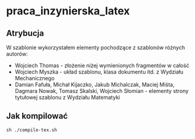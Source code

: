 # praca_inzynierska_latex
## Atrybucja
W szablonie wykorzystałem elementy pochodzące z szablonów różnych autorów:
- Wojciech Thomas - złożenie niżej wymienionych fragmentów w całość
- Wojciech Myszka - układ szablonu, klasa dokumentu itd. z Wydziału Mechanicznego
- Damian Fafuła, Michał Kijaczko, Jakub Michalczak, Maciej Miśta, Dagmara Nowak, Tomasz Skalski, Wojciech Słomian - elementy strony tytułowej szablonu z Wydziału Matematyki

## Jak kompilować
    sh ./compile-tex.sh
